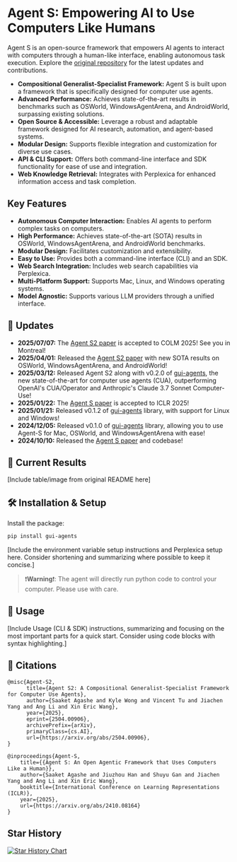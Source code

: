# Agent S: Empowering AI to Use Computers Like Humans

Agent S is an open-source framework that empowers AI agents to interact with computers through a human-like interface, enabling autonomous task execution.  Explore the [original repository](https://github.com/simular-ai/Agent-S) for the latest updates and contributions.

*   **Compositional Generalist-Specialist Framework:** Agent S is built upon a framework that is specifically designed for computer use agents.
*   **Advanced Performance:**  Achieves state-of-the-art results in benchmarks such as OSWorld, WindowsAgentArena, and AndroidWorld, surpassing existing solutions.
*   **Open Source & Accessible:**  Leverage a robust and adaptable framework designed for AI research, automation, and agent-based systems.
*   **Modular Design:** Supports flexible integration and customization for diverse use cases.
*   **API & CLI Support:**  Offers both command-line interface and SDK functionality for ease of use and integration.
*   **Web Knowledge Retrieval:**  Integrates with Perplexica for enhanced information access and task completion.

## Key Features

*   **Autonomous Computer Interaction:** Enables AI agents to perform complex tasks on computers.
*   **High Performance:** Achieves state-of-the-art (SOTA) results in OSWorld, WindowsAgentArena, and AndroidWorld benchmarks.
*   **Modular Design:** Facilitates customization and extensibility.
*   **Easy to Use:** Provides both a command-line interface (CLI) and an SDK.
*   **Web Search Integration:** Includes web search capabilities via Perplexica.
*   **Multi-Platform Support:** Supports Mac, Linux, and Windows operating systems.
*   **Model Agnostic:** Supports various LLM providers through a unified interface.

## 🚀 Updates

*   **2025/07/07:** The [Agent S2 paper](https://arxiv.org/abs/2504.00906) is accepted to COLM 2025! See you in Montreal!
*   **2025/04/01:** Released the [Agent S2 paper](https://arxiv.org/abs/2504.00906) with new SOTA results on OSWorld, WindowsAgentArena, and AndroidWorld!
*   **2025/03/12:** Released Agent S2 along with v0.2.0 of [gui-agents](https://github.com/simular-ai/Agent-S), the new state-of-the-art for computer use agents (CUA), outperforming OpenAI's CUA/Operator and Anthropic's Claude 3.7 Sonnet Computer-Use!
*   **2025/01/22:** The [Agent S paper](https://arxiv.org/abs/2410.08164) is accepted to ICLR 2025!
*   **2025/01/21:** Released v0.1.2 of [gui-agents](https://github.com/simular-ai/Agent-S) library, with support for Linux and Windows!
*   **2024/12/05:** Released v0.1.0 of [gui-agents](https://github.com/simular-ai/Agent-S) library, allowing you to use Agent-S for Mac, OSWorld, and WindowsAgentArena with ease!
*   **2024/10/10:** Released the [Agent S paper](https://arxiv.org/abs/2410.08164) and codebase!

## 🎯 Current Results

[Include table/image from original README here]

## 🛠️ Installation & Setup

Install the package:

```bash
pip install gui-agents
```

[Include the environment variable setup instructions and Perplexica setup here.  Consider shortening and summarizing where possible to keep it concise.]

> ❗**Warning**❗: The agent will directly run python code to control your computer. Please use with care.

## 🚀 Usage

[Include Usage (CLI & SDK)  instructions, summarizing and focusing on the most important parts for a quick start.  Consider using code blocks with syntax highlighting.]

## 💬 Citations

```
@misc{Agent-S2,
      title={Agent S2: A Compositional Generalist-Specialist Framework for Computer Use Agents}, 
      author={Saaket Agashe and Kyle Wong and Vincent Tu and Jiachen Yang and Ang Li and Xin Eric Wang},
      year={2025},
      eprint={2504.00906},
      archivePrefix={arXiv},
      primaryClass={cs.AI},
      url={https://arxiv.org/abs/2504.00906}, 
}

@inproceedings{Agent-S,
    title={{Agent S: An Open Agentic Framework that Uses Computers Like a Human}},
    author={Saaket Agashe and Jiuzhou Han and Shuyu Gan and Jiachen Yang and Ang Li and Xin Eric Wang},
    booktitle={International Conference on Learning Representations (ICLR)},
    year={2025},
    url={https://arxiv.org/abs/2410.08164}
}
```

## Star History

[![Star History Chart](https://api.star-history.com/svg?repos=simular-ai/Agent-S&type=Date)](https://www.star-history.com/#agent-s/agent-s&simular-ai/Agent-S&Date)